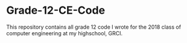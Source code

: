 # Grade-12-CE-Code
This repository contains all grade 12 code I wrote for the 2018 class of computer engineering at my highschool, GRCI.
